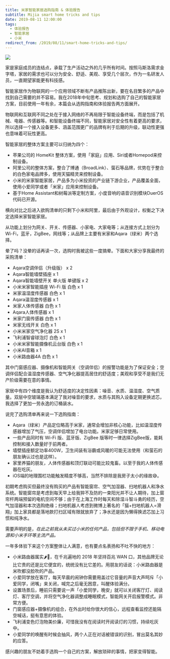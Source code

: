 ```yaml
---
title: 米家智能家居选购指南 & 体验报告
subtitle: Mijia smart home tricks and tips
date: 2019-08-11 12:00:00
tags:
  - 体验报告
  - 智能家居
  - 小米
redirect_from: /2019/08/11/smart-home-tricks-and-tips/
---
```


![](http://pwj4lonpu.bkt.clouddn.com/mijia-smart-home.jpg)

家是家庭成员的连结点，承载了生产活动之外的几乎所有时间。按照马斯洛需求金字塔，家居的需求也可以分为安全、舒适、美观、享受几个层次，作为一名研发人员，一直期望家能更有科技感。

智能家居作为物联网的一个应用领域不断有产品推陈出新，要在名目繁多的产品中找到自己需要的并不容易。我在2018年中旬思考、规划和选购了自己的智能家居方案，目前使用一年有余，本篇会从选购指南和体验报告两方面展开。

物联网和互联网不同之处在于接入网络的不再局限于智能设备终端，而是包括了机械、电器、传感器等。和智能设备终端不同，智能家居对安全性有着更高的要求，所以选择一个接入设备更多、涵盖范围更广的品牌有利于后期的升级，联动性更强也意味着可玩性更高。

智能家居的整体方案主要可以归纳为四个：

- 苹果公司的 HomeKit 整体方案，使用「家庭」应用、Siri或者Homepod来控制设备。
- 阿里公司的整体方案，整合了博通（BroadLink）、萤石等品牌，优势在于整合的白色家电品牌多，使用天猫精灵来控制设备。
- 小米的米家智能家居，产品多为小米投资的产业链下游企业，产品覆盖全面，使用小爱同学或者「米家」应用来控制设备。
- 基于Home Assistant和树莓派等定制方案，小度音响的语音识别模块DuerOS代码已开源。

横向对比之后进入欲购清单的只剩下小米和阿里，最后由于外观设计，权衡之下决定选择米家智能家居。

从功能上划分为网关、开关、传感器、小家电、大家电等；从连接方式上划分为Wi-Fi，蓝牙，ZigBee，网线等；从品牌上主要有米家和Aqara（绿米）两个选择。

晕了吗？没晕的话再读一次，选购时我被这些一度搞晕。下面和大家分享我最终的采购清单：

- Aqara空调伴侣（升级版） x 2
- Aqara智能墙壁插座 x 1
- Aqara智能墙壁开关 单火版 单键版 x 2
- 小米米家智能插座 Wi-Fi 版 白色 x 1
- 米家温湿度传感器 白色 x 1
- Aqara温湿度传感器 x 1
- 米家人体传感器 白色 x 1
- Aqara人体传感器 x 1
- 米家门窗传感器 白色 x 1
- 米家无线开关 白色 x 1
- 小米米家空气净化器 2S x 1
- 飞利浦智睿球泡灯 白色 x 1
- 小米米家智能摄像机云台版 白色 x 1
- 小米AI音箱 x 1
- 小米路由器4A 白色 x 1

其中门窗感应器、摄像机和智能网关（空调伴侣）的报警功能是为了保证安全；空调伴侣配合温湿度传感器、空气净化器提高居住的舒适度；美观和享受不是我们无产阶级需要在意的事情。

家居中有四个维度是我认为舒适度的决定性因素：噪音、水质、温湿度、空气质量。双层中空玻璃基本满足了我对噪音的要求，水质与其购入设备定期更换滤芯，我选择了更加一劳永逸的订桶装水。

说完了选购清单再来说一下选购指南：

- Aqara（绿米）产品定位略高于米家，通常会增加非核心功能，比如温湿度传感器增加了气压，空调伴侣增加了电台功能。米家足够日常使用。
- 一些产品同时有 Wi-Fi 版、蓝牙版、ZigBee 版等时一律选择ZigBee版，能耗控制和接入数量好于前两者。
- 墙壁插座额定功率400W，卫生间装有浴霸或风暖的可能无法使用（和萤石的朋友确认过也是这样）。
- 家里养猫的朋友，人体传感器和顶灯联动可能比较鬼畜。以至于我的人体传感器在吃灰。
- iOS端的地理围栏功能触发精度不够高，当然不排除是我房子太小的缘故😅。

初期考虑购买但最终没有购买的产品有智能窗帘、空气加湿器、扫地机器人和净水系统。智能窗帘是考虑到每天早上给我猝不及防的一束阳光并不让人期待，加上窗帘杆两端预留的电机空间不够；由于在上海工作时每天和除湿斗智斗勇的经历，空气加湿器和本次选购绝缘；扫地机器人考虑到微博上著名的「猫+扫地机器人=滑翔」加上家具都是落地款打扫区域有限就放弃了；净水还是因为懒得换滤芯加上习惯和纯净水。

需要声明的是，*在此之前我从未买过小米的任何产品，包括但不限于手机、移动电源和小米手环等主流产品。*

一年多体验下来这个方案整体让人满意，也有要点名表扬和不吐不快的地方：

- 小米路由器属实🌶️🐔，在千兆遍地的 2018 年坚持百兆 WAN 口，其他品牌无论比它贵的还是比它便宜的，统统没有比它差的。用朋友的话说：小米路由器是米吹都没脸吹的产品。
- 小爱同学放在客厅，每天早晨的闹钟你需要用盖过它音量的声音大声呵斥「小爱同学，闭嘴」来关闭，喊完之后毫无困意，叫醒体验满分。
- 设置场景后，睡前只需要说一声「小爱同学，晚安」就可以关闭客厅灯、阅读灯、客厅空调，并将空气净化器调整成睡眠模式，智能网关开启报警模式。非常方便。
- 门窗感应器+摄像机的组合，在外出时给你很大的信心，远程查看监控还能隔空喊话，挺有意思的体验。
- 飞利浦变色灯泡物美价廉，可惜我没有在阅读时开阅读灯的习惯，持续吃灰中。
- 小爱同学的唤醒有时候会抽风，两个人正在对话被错误的识别，冒出莫名其妙的应答。

感兴趣的朋友不妨着手选购一个自己的方案，解放琐碎的事情，把家变得智能。

